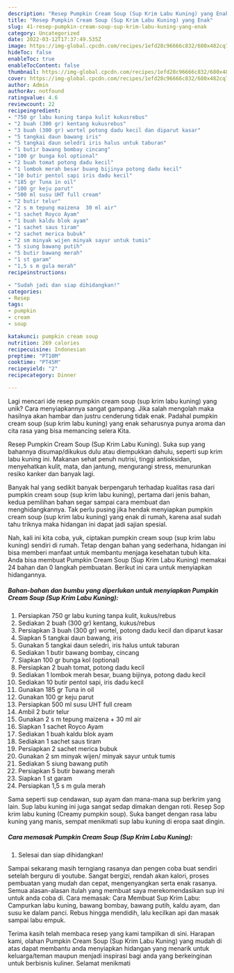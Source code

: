 ```yaml
---
description: "Resep Pumpkin Cream Soup (Sup Krim Labu Kuning) yang Enak"
title: "Resep Pumpkin Cream Soup (Sup Krim Labu Kuning) yang Enak"
slug: 41-resep-pumpkin-cream-soup-sup-krim-labu-kuning-yang-enak
category: Uncategorized
date: 2022-03-12T17:37:49.535Z
image: https://img-global.cpcdn.com/recipes/1efd28c96666c832/680x482cq70/pumpkin-cream-soup-sup-krim-labu-kuning-foto-resep-utama.jpg
hideToc: false
enableToc: true
enableTocContent: false
thumbnail: https://img-global.cpcdn.com/recipes/1efd28c96666c832/680x482cq70/pumpkin-cream-soup-sup-krim-labu-kuning-foto-resep-utama.jpg
cover: https://img-global.cpcdn.com/recipes/1efd28c96666c832/680x482cq70/pumpkin-cream-soup-sup-krim-labu-kuning-foto-resep-utama.jpg
author: Admin
authorAv: notfound
ratingvalue: 4.6
reviewcount: 22
recipeingredient:
- "750 gr labu kuning tanpa kulit kukusrebus"
- "2 buah (300 gr) kentang kukusrebus"
- "3 buah (300 gr) wortel potong dadu kecil dan diparut kasar"
- "5 tangkai daun bawang iris"
- "5 tangkai daun seledri iris halus untuk taburan"
- "1 butir bawang bombay cincang"
- "100 gr bunga kol optional"
- "2 buah tomat potong dadu kecil"
- "1 lombok merah besar buang bijinya potong dadu kecil"
- "10 butir pentol sapi iris dadu kecil"
- "185 gr Tuna in oil"
- "100 gr keju parut"
- "500 ml susu UHT full cream"
- "2 butir telur"
- "2 s m tepung maizena  30 ml air"
- "1 sachet Royco Ayam"
- "1 buah kaldu blok ayam"
- "1 sachet saus tiram"
- "2 sachet merica bubuk"
- "2 sm minyak wijen minyak sayur untuk tumis"
- "5 siung bawang putih"
- "5 butir bawang merah"
- "1 st garam"
- "1,5 s m gula merah"
recipeinstructions:

- "Sudah jadi dan siap dihidangkan!"
categories:
- Resep
tags:
- pumpkin
- cream
- soup

katakunci: pumpkin cream soup 
nutrition: 269 calories
recipecuisine: Indonesian
preptime: "PT10M"
cooktime: "PT45M"
recipeyield: "2"
recipecategory: Dinner

---
```





Lagi mencari ide resep pumpkin cream soup (sup krim labu kuning) yang unik? Cara menyiapkannya sangat gampang. Jika salah mengolah maka hasilnya akan hambar dan justru cenderung tidak enak. Padahal pumpkin cream soup (sup krim labu kuning) yang enak seharusnya punya aroma dan cita rasa yang bisa memancing selera Kita.





Resep Pumpkin Cream Soup (Sup Krim Labu Kuning). Suka sup yang bahannya disumap/dikukus dulu atau diempukkan dahulu, seperti sup krim labu kuning ini. Makanan sehat penuh nutrisi, tinggi antioksidan, menyehatkan kulit, mata, dan jantung, mengurangi stress, menurunkan resiko kanker dan banyak lagi.

Banyak hal yang sedikit banyak berpengaruh terhadap kualitas rasa dari pumpkin cream soup (sup krim labu kuning), pertama dari jenis bahan, kedua pemilihan bahan segar sampai cara membuat dan menghidangkannya. Tak perlu pusing jika hendak menyiapkan pumpkin cream soup (sup krim labu kuning) yang enak di rumah, karena asal sudah tahu triknya maka hidangan ini dapat jadi sajian spesial.






Nah, kali ini kita coba, yuk, ciptakan pumpkin cream soup (sup krim labu kuning) sendiri di rumah. Tetap dengan bahan yang sederhana, hidangan ini bisa memberi manfaat untuk membantu menjaga kesehatan tubuh kita. Anda bisa membuat Pumpkin Cream Soup (Sup Krim Labu Kuning) memakai 24 bahan dan 0 langkah pembuatan. Berikut ini cara untuk menyiapkan hidangannya.

<!--inarticleads1-->

##### Bahan-bahan dan bumbu yang diperlukan untuk menyiapkan Pumpkin Cream Soup (Sup Krim Labu Kuning):

1. Persiapkan 750 gr labu kuning tanpa kulit, kukus/rebus
1. Sediakan 2 buah (300 gr) kentang, kukus/rebus
1. Persiapkan 3 buah (300 gr) wortel, potong dadu kecil dan diparut kasar
1. Siapkan 5 tangkai daun bawang, iris
1. Gunakan 5 tangkai daun seledri, iris halus untuk taburan
1. Sediakan 1 butir bawang bombay, cincang
1. Siapkan 100 gr bunga kol (optional)
1. Persiapkan 2 buah tomat, potong dadu kecil
1. Sediakan 1 lombok merah besar, buang bijinya, potong dadu kecil
1. Sediakan 10 butir pentol sapi, iris dadu kecil
1. Gunakan 185 gr Tuna in oil
1. Gunakan 100 gr keju parut
1. Persiapkan 500 ml susu UHT full cream
1. Ambil 2 butir telur
1. Gunakan 2 s m tepung maizena + 30 ml air
1. Siapkan 1 sachet Royco Ayam
1. Sediakan 1 buah kaldu blok ayam
1. Sediakan 1 sachet saus tiram
1. Persiapkan 2 sachet merica bubuk
1. Gunakan 2 sm minyak wijen/ minyak sayur untuk tumis
1. Sediakan 5 siung bawang putih
1. Persiapkan 5 butir bawang merah
1. Siapkan 1 st garam
1. Persiapkan 1,5 s m gula merah


Sama seperti sup cendawan, sup ayam dan mana-mana sup berkrim yang lain. Sup labu kuning ini juga sangat sedap dimakan dengan roti. Resep Sop krim labu kuning (Creamy pumpkin soup). Suka banget dengan rasa labu kuning yang manis, sempat menikmati sup labu kuning di eropa saat dingin. 

<!--inarticleads2-->

##### Cara memasak Pumpkin Cream Soup (Sup Krim Labu Kuning):


1. Selesai dan siap dihidangkan!

Sampai sekarang masih terngiang rasanya dan pengen coba buat sendiri setelah berguru di youtube. Sangat bergizi, rendah akan kalori, proses pembuatan yang mudah dan cepat, mengenyangkan serta enak rasanya. Semua alasan-alasan itulah yang membuat saya merekomendasikan sup ini untuk anda coba di. Cara memasak: Cara Membuat Sup Krim Labu: Campurkan labu kuning, bawang bombay, bawang putih, kaldu ayam, dan susu ke dalam panci. Rebus hingga mendidih, lalu kecilkan api dan masak sampai labu empuk. 

Terima kasih telah membaca resep yang kami tampilkan di sini. Harapan kami, olahan Pumpkin Cream Soup (Sup Krim Labu Kuning) yang mudah di atas dapat membantu anda menyiapkan hidangan yang menarik untuk keluarga/teman maupun menjadi inspirasi bagi anda yang berkeinginan untuk berbisnis kuliner. Selamat menikmati
